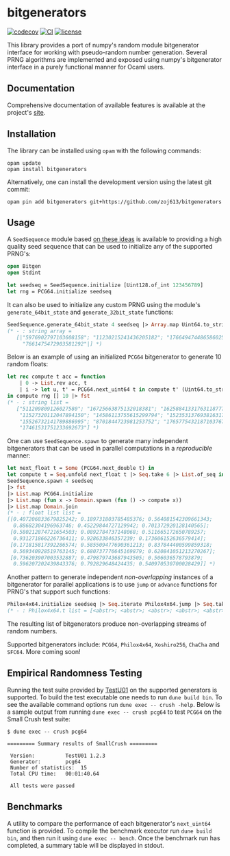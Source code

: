 # bitgenerators
[![codecov][1]](https://codecov.io/gh/zoj613/bitgenerators)
[![CI][2]](https://github.com/zoj613/bitgenerators/actions/workflows/)
[![license][3]](https://github.com/zoj613/bitgenerators/blob/main/LICENSE)

This library provides a port of numpy's random module bitgenerator interface for working with
pseudo-random number generation. Several PRNG algorithms are implemented and exposed using
numpy's bitgenerator interface in a purely functional manner for Ocaml users.

## Documentation
Comprehensive documentation of available features is available at the project's [site][4].

## Installation
The library can be installed using `opam` with the following commands:
```shell
opam update
opam install bitgenerators
```
Alternatively, one can install the development version using the latest git commit:
```shell
opam pin add bitgenerators git+https://github.com/zoj613/bitgenerators
```

## Usage
A `SeedSequence` module based [on these ideas][5] is available to providing a high quality seed sequence that
can be used to initialize any of the supported PRNG's:
```ocaml
open Bitgen
open Stdint

let seedseq = SeedSequence.initialize [Uint128.of_int 123456789]
let rng = PCG64.initialize seedseq 
```
It can also be used to initialize any custom PRNG using the module's `generate_64bit_state`
and `generate_32bit_state` functions:
```ocaml
SeedSequence.generate_64bit_state 4 seedseq |> Array.map Uint64.to_string 
(* - : string array =
   [|"5976902797103608158"; "11230215241436205182"; "1766494744865860250";
     "7661475472903581292"|] *)
```
Below is an example of using an initialized `PCG64` bitgenerator to generate 10 random
floats:
```ocaml
let rec compute t acc = function
    | 0 -> List.rev acc, t
    | i -> let u, t' = PCG64.next_uint64 t in compute t' (Uint64.to_string u :: acc) (i - 1)
in compute rng [] 10 |> fst
(* - : string list =
   ["511209809126027580"; "16725663875132018381"; "16258841331763118777";
    "11527320112047894150"; "14586113755615299794"; "15235313769381631730";
    "15526732141789886995"; "8701844723981253752"; "17657754321871037678";
    "17461531751233692673"] *)
```
One can use `SeedSequence.spawn` to generate many independent bitgenerators
that can be used in parallel computations in a _reproducible_ manner:
```ocaml
let next_float t = Some (PCG64.next_double t) in
let compute t = Seq.unfold next_float t |> Seq.take 6 |> List.of_seq in
SeedSequence.spawn 4 seedseq
|> fst
|> List.map PCG64.initialize
|> List.map (fun x -> Domain.spawn (fun () -> compute x))
|> List.map Domain.join
(* - : float list list =
[[0.407206833679825242; 0.189731803785485376; 0.564081542309661343;
  0.88682304196963746; 0.45229844727129942; 0.701372920128140565];
 [0.580212874721654503; 0.0892784737148068; 0.511665172650789257;
  0.931271866226736411; 0.928633846357239; 0.173606152636579414];
 [0.171815817392286574; 0.585509477690361213; 0.837844400599859318;
  0.569340928519763145; 0.680737776645169879; 0.620841051213270267];
 [0.736203907003532887; 0.479879743687943505; 0.506036578793879;
  0.596207202439843376; 0.792829648424435; 0.540970530700028429]] *)
```
Another pattern to generate independent _non-overlapping_ instances of a bitgenerator
for parallel applications is to use `jump` or `advance` functions for PRNG's that support such functions:
```ocaml
Philox4x64.initialize seedseq |> Seq.iterate Philox4x64.jump |> Seq.take 5 |> List.of_seq 
(* - : Philox4x64.t list = [<abstr>; <abstr>; <abstr>; <abstr>; <abstr>] *)
```
The resulting list of bitgenerators produce non-overlapping streams of random numbers.

Supported bitgenerators include: `PCG64`, `Philox4x64`, `Xoshiro256`, `ChaCha` and `SFC64`. More coming soon!

## Empirical Randomness Testing
Running the test suite provided by [TestU01][6] on the supported generators is supported.
To build the test executable one needs to run `dune build bin`. To see the available
command options run `dune exec -- crush -help`. Below is a sample output from running
`dune exec -- crush pcg64` to test `PCG64` on the Small Crush test suite:
```shell
$ dune exec -- crush pcg64

========= Summary results of SmallCrush =========

 Version:          TestU01 1.2.3
 Generator:        pcg64
 Number of statistics:  15
 Total CPU time:   00:01:40.64

 All tests were passed
```
## Benchmarks
A utility to compare the performance of each bitgenerator's `next_uint64` function is provided.
To compile the benchmark executor run `dune build bin`, and then run it using `dune exec -- bench`.
Once the benchmark run has completed, a summary table will be displayed in stdout.


[1]: https://codecov.io/gh/zoj613/bitgenerators/graph/badge.svg?token=KOOG2Y1SH5
[2]: https://img.shields.io/github/actions/workflow/status/zoj613/bitgenerators/build-and-test.yml?branch=main
[3]: https://img.shields.io/github/license/zoj613/bitgenerators
[4]: https://zoj613.github.io/bitgenerators/bitgenerators/Bitgen/index.html
[5]: https://www.pcg-random.org/posts/developing-a-seed_seq-alternative.html
[6]: https://www.semanticscholar.org/paper/TestU01%3A-A-C-library-for-empirical-testing-of-L'Ecuyer-Simard/ba61b9f0b400b6a375eca7f7ecdb18ad871fa9e8
